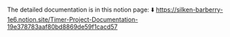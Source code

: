 The detailed documentation is in this notion page: ⬇️
https://silken-barberry-1e6.notion.site/Timer-Project-Documentation-19e378783aaf80bd8869de59f1cacd57
